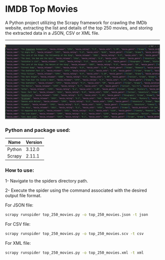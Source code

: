 IMDB Top Movies<a name="TOP"></a>
===================

A Python project utilizing the Scrapy framework for crawling the IMDb website, extracting the list and details of the top 250 movies, and storing the extracted data in a JSON, CSV or XML file.

- - - -

![picture alt](https://github.com/mr-mojtaba/imdb-top-movies/blob/main/media/sample.png)

### Python and package used:
Name  | Version
-------- | --------
Python | 3.12.0
Scrapy | 2.11.1

### How to use:
1- Navigate to the spiders directory path.

2- Execute the spider using the command associated with the desired output file format.

For JSON file:
```sh
scrapy runspider top_250_movies.py -o top_250_movies.json -t json 
```

For CSV file:
```sh
scrapy runspider top_250_movies.py -o top_250_movies.scv -t csv 
```

For XML file:
```sh
scrapy runspider top_250_movies.py -o top_250_movies.xml -t xml 
```
